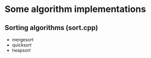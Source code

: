 Some algorithm implementations
==============================

Sorting algorithms (sort.cpp)
------------------

* mergesort
* quicksort
* heapsort
